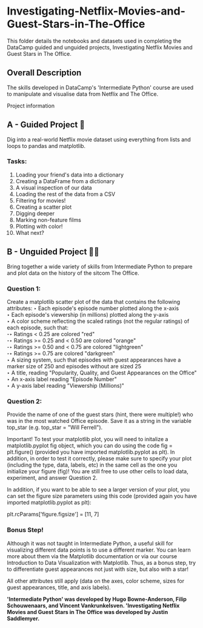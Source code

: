 # Investigating-Netflix-Movies-and-Guest-Stars-in-The-Office
This folder details the notebooks and datasets used in completing the DataCamp guided and unguided projects, Investigating Netflix Movies and Guest Stars in The Office. 

## Overall Description
The skills developed in DataCamp's 'Intermediate Python' course are used to manipulate and visualise data from Netflix and The Office.

Project information
## A - Guided Project 📝
Dig into a real-world Netflix movie dataset using everything from lists and loops to pandas and matplotlib. 

### Tasks:
1. Loading your friend's data into a dictionary
2. Creating a DataFrame from a dictionary
3. A visual inspection of our data
4. Loading the rest of the data from a CSV
5. Filtering for movies!
6. Creating a scatter plot
7. Digging deeper
8. Marking non-feature films
9. Plotting with color!
10. What next?


## B - Unguided Project 📝🌟
Bring together a wide variety of skills from Intermediate Python to prepare and plot data on the history of the sitcom The Office.

### Question 1:
Create a matplotlib scatter plot of the data that contains the following attributes:
‣ Each episode's episode number plotted along the x-axis  
‣ Each episode's viewership (in millions) plotted along the y-axis  
‣ A color scheme reflecting the scaled ratings (not the regular ratings) of each episode, such that:  
-‣ Ratings < 0.25 are colored "red"  
-‣ Ratings >= 0.25 and < 0.50 are colored "orange"  
-‣ Ratings >= 0.50 and < 0.75 are colored "lightgreen"  
-‣ Ratings >= 0.75 are colored "darkgreen"  
‣ A sizing system, such that episodes with guest appearances have a marker size of 250 and episodes without are sized 25  
‣ A title, reading "Popularity, Quality, and Guest Appearances on the Office"  
‣ An x-axis label reading "Episode Number"  
‣ A y-axis label reading "Viewership (Millions)"

### Question 2:
Provide the name of one of the guest stars (hint, there were multiple!) who was in the most watched Office episode. Save it as a string in the variable top_star (e.g. top_star = "Will Ferrell").

Important!
To test your matplotlib plot, you will need to initalize a matplotlib.pyplot fig object, which you can do using the code fig = plt.figure() (provided you have imported matplotlib.pyplot as plt). In addition, in order to test it correctly, please make sure to specify your plot (including the type, data, labels, etc) in the same cell as the one you initialize your figure (fig)! You are still free to use other cells to load data, experiment, and answer Question 2.

In addition, if you want to be able to see a larger version of your plot, you can set the figure size parameters using this code (provided again you have imported matplotlib.pyplot as plt):

plt.rcParams['figure.figsize'] = [11, 7]

### Bonus Step!
Although it was not taught in Intermediate Python, a useful skill for visualizing different data points is to use a different marker. You can learn more about them via the Matplotlib documentation or via our course Introduction to Data Visualization with Matplotlib. Thus, as a bonus step, try to differentiate guest appearances not just with size, but also with a star!

All other attributes still apply (data on the axes, color scheme, sizes for guest appearances, title, and axis labels).




**'Intermediate Python' was developed by Hugo Bowne-Anderson, Filip Schouwenaars, and Vincent Vankrunkelsven.
'Investigating Netflix Movies and Guest Stars in The Office was developed by Justin Saddlemyer.**
